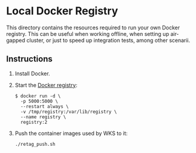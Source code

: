 # Local Docker Registry

This directory contains the resources required to run your own Docker registry.
This can be useful when working offline, when setting up air-gapped cluster, or
just to speed up integration tests, among other scenarii.

## Instructions

1. Install Docker.
2. Start the [Docker registry](https://hub.docker.com/_/registry):

    ```console
    $ docker run -d \
      -p 5000:5000 \
      --restart always \
      -v /tmp/registry:/var/lib/registry \
      --name registry \
      registry:2
    ```

3. Push the container images used by WKS to it:

    ```console
    ./retag_push.sh
    ```
